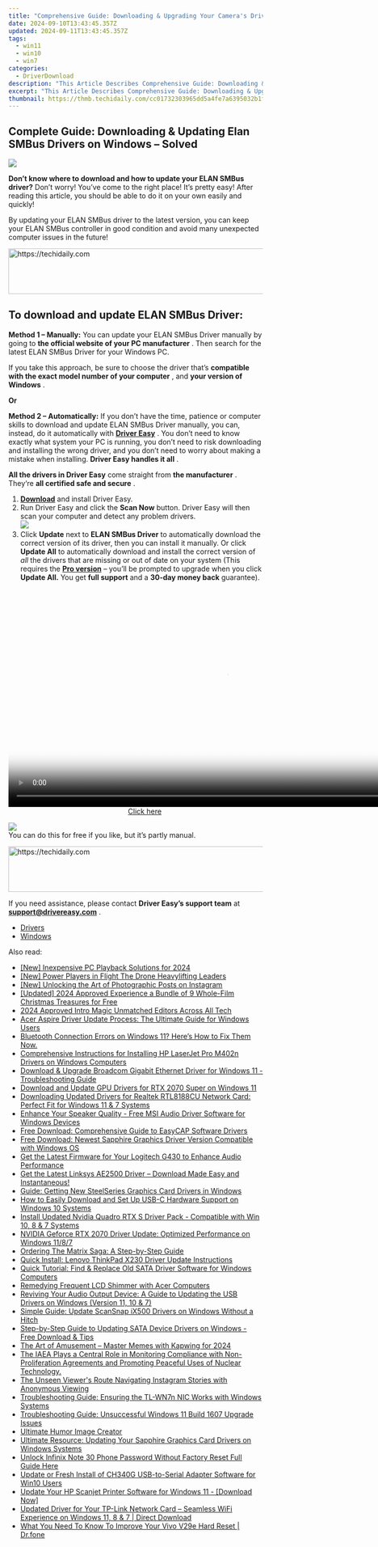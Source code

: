 ```yaml
---
title: "Comprehensive Guide: Downloading & Upgrading Your Camera's Driver on Windows (11, 10, 8, or 7)"
date: 2024-09-10T13:43:45.357Z
updated: 2024-09-11T13:43:45.357Z
tags:
  - win11
  - win10
  - win7
categories:
  - DriverDownload
description: "This Article Describes Comprehensive Guide: Downloading & Upgrading Your Camera's Driver on Windows (11, 10, 8, or 7)"
excerpt: "This Article Describes Comprehensive Guide: Downloading & Upgrading Your Camera's Driver on Windows (11, 10, 8, or 7)"
thumbnail: https://thmb.techidaily.com/cc01732303965dd5a4fe7a6395032b1f09e613e114a6e6344628791c15998f0f.jpg
---
```


## Complete Guide: Downloading & Updating Elan SMBus Drivers on Windows – Solved

![](https://images.drivereasy.com/wp-content/uploads/2019/01/Snap912-300x204.png)

 **Don’t know where to download and how to update your ELAN SMBus driver?** Don’t worry! You’ve come to the right place! It’s pretty easy! After reading this article, you should be able to do it on your own easily and quickly!

 By updating your ELAN SMBus driver to the latest version, you can keep your ELAN SMBus controller in good condition and avoid many unexpected computer issues in the future!





<!-- affiliate ads begin -->
<a href="https://review-au.sjv.io/c/5597632/2135316/14409" target="_top" id="2135316">
  <img src="//a.impactradius-go.com/display-ad/14409-2135316" border="0" alt="https://techidaily.com" width="728" height="90"/>
</a>
<img height="0" width="0" src="https://review-au.sjv.io/i/5597632/2135316/14409" style="position:absolute;visibility:hidden;" border="0" />
<!-- affiliate ads end -->




## **To download and update ELAN SMBus Driver:**

**Method 1 – Manually:**  You can update your ELAN SMBus Driver manually by going to **the official website of your PC manufacturer** . Then search for the latest ELAN SMBus Driver for your Windows PC.

 If you take this approach, be sure to choose the driver that’s **compatible with the exact model number of your computer** , and **your version of Windows** .

**Or**

**Method 2 – Automatically:**   If you don’t have the time, patience or computer skills to download and update ELAN SMBus Driver manually, you can, instead, do it automatically with **[Driver Easy](https://tools.techidaily.com/drivereasy/download/)**  .  You don’t need to know exactly what system your PC is running, you don’t need to risk downloading and installing the wrong driver, and you don’t need to worry about making a mistake when installing. **Driver Easy handles it all** .

**All the drivers in Driver Easy** come straight from **the manufacturer** . They‘re **all certified safe and secure** .

1. **[Download](https://tools.techidaily.com/drivereasy/download/)**  and install Driver Easy.
2. Run Driver Easy and click the **Scan Now**  button. Driver Easy will then scan your computer and detect any problem drivers.  
![](https://images.drivereasy.com/wp-content/uploads/2019/01/snap000265.png)
3. Click **Update**  next to **ELAN SMBus Driver** to automatically download the correct version of its driver, then you can install it manually. Or click **Update All**  to automatically download and install the correct version of _all_  the drivers that are missing or out of date on your system (This requires the **[Pro version](https://tools.techidaily.com/drivereasy/download/)**  – you’ll be prompted to upgrade when you click **Update All.** You get **full support**  and a **30-day money back**  guarantee).  




<!-- affiliate ads begin -->
<span id="1424531">
					<video width="864" height="NaN" style="cursor:pointer"
           poster="//a.impactradius-go.com/display-clicktoplayimage/1424531.png"
           onclick="if(!this.playClicked){this.play();this.setAttribute('controls',true);this.playClicked=true;}">
	   <source src="//a.impactradius-go.com/display-ad/16446-1424531">
	   <img src="//a.impactradius-go.com/display-clicktoplayimage/1424531.png" style="border: none; height: 100%; width: 100%; object-fit: contain">
	</video>
	<div style="width:540px;text-align:center"><a href="javascript:window.open(decodeURIComponent('https%3A%2F%2Flaganoo.pxf.io%2Fc%2F5597632%2F1424531%2F16446'), '_blank');void(0);">Click here</a></div>
</span>
<img height="0" width="0" src="https://imp.pxf.io/i/5597632/1424531/16446" style="position:absolute;visibility:hidden;" border="0" />
<!-- affiliate ads end -->




![](https://images.drivereasy.com/wp-content/uploads/2019/01/snap000266.png)  
 You can do this for free if you like, but it’s partly manual.  




<!-- affiliate ads begin -->
<a href="https://unicoeye.pxf.io/c/5597632/2134230/18498" target="_top" id="2134230">
  <img src="//a.impactradius-go.com/display-ad/18498-2134230" border="0" alt="https://techidaily.com" width="728" height="90"/>
</a>
<img height="0" width="0" src="https://unicoeye.pxf.io/i/5597632/2134230/18498" style="position:absolute;visibility:hidden;" border="0" />
<!-- affiliate ads end -->




 If you need assistance, please contact **Driver Easy’s support team** at [**support@drivereasy.com**](https://tools.techidaily.com/drivereasy/download/) .

* [Drivers](https://tools.techidaily.com/drivereasy/download/)
* [Windows](https://tools.techidaily.com/drivereasy/download/)

<ins class="adsbygoogle"
     style="display:block"
     data-ad-format="autorelaxed"
     data-ad-client="ca-pub-7571918770474297"
     data-ad-slot="1223367746"></ins>



<ins class="adsbygoogle"
     style="display:block"
     data-ad-client="ca-pub-7571918770474297"
     data-ad-slot="8358498916"
     data-ad-format="auto"
     data-full-width-responsive="true"></ins>





<span class="atpl-alsoreadstyle">Also read:</span>
<div><ul>
<li><a href="https://screen-mirroring-recording.techidaily.com/new-inexpensive-pc-playback-solutions-for-2024/"><u>[New] Inexpensive PC Playback Solutions for 2024</u></a></li>
<li><a href="https://extra-approaches.techidaily.com/new-power-players-in-flight-the-drone-heavylifting-leaders/"><u>[New] Power Players in Flight The Drone Heavylifting Leaders</u></a></li>
<li><a href="https://some-approaches.techidaily.com/new-unlocking-the-art-of-photographic-posts-on-instagram/"><u>[New] Unlocking the Art of Photographic Posts on Instagram</u></a></li>
<li><a href="https://facebook-record-videos.techidaily.com/updated-2024-approved-experience-a-bundle-of-9-whole-film-christmas-treasures-for-free/"><u>[Updated] 2024 Approved Experience a Bundle of 9 Whole-Film Christmas Treasures for Free</u></a></li>
<li><a href="https://fox-access.techidaily.com/2024-approved-intro-magic-unmatched-editors-across-all-tech/"><u>2024 Approved Intro Magic Unmatched Editors Across All Tech</u></a></li>
<li><a href="https://driver-download.techidaily.com/acer-aspire-driver-update-process-the-ultimate-guide-for-windows-users/"><u>Acer Aspire Driver Update Process: The Ultimate Guide for Windows Users</u></a></li>
<li><a href="https://driver-download.techidaily.com/1722973950955-bluetooth-connection-errors-on-windows-11-heres-how-to-fix-them-now/"><u>Bluetooth Connection Errors on Windows 11? Here’s How to Fix Them Now.</u></a></li>
<li><a href="https://driver-download.techidaily.com/comprehensive-instructions-for-installing-hp-laserjet-pro-m402n-drivers-on-windows-computers/"><u>Comprehensive Instructions for Installing HP LaserJet Pro M402n Drivers on Windows Computers</u></a></li>
<li><a href="https://driver-download.techidaily.com/download-and-upgrade-broadcom-gigabit-ethernet-driver-for-windows-11-troubleshooting-guide/"><u>Download & Upgrade Broadcom Gigabit Ethernet Driver for Windows 11 - Troubleshooting Guide</u></a></li>
<li><a href="https://driver-download.techidaily.com/download-and-update-gpu-drivers-for-rtx-2070-super-on-windows-11/"><u>Download and Update GPU Drivers for RTX 2070 Super on Windows 11</u></a></li>
<li><a href="https://driver-download.techidaily.com/downloading-updated-drivers-for-realtek-rtl8188cu-network-card-perfect-fit-for-windows-11-and-7-systems/"><u>Downloading Updated Drivers for Realtek RTL8188CU Network Card: Perfect Fit for Windows 11 & 7 Systems</u></a></li>
<li><a href="https://driver-download.techidaily.com/enhance-your-speaker-quality-free-msi-audio-driver-software-for-windows-devices/"><u>Enhance Your Speaker Quality - Free MSI Audio Driver Software for Windows Devices</u></a></li>
<li><a href="https://driver-download.techidaily.com/free-download-comprehensive-guide-to-easycap-software-drivers/"><u>Free Download: Comprehensive Guide to EasyCAP Software Drivers</u></a></li>
<li><a href="https://driver-download.techidaily.com/free-download-newest-sapphire-graphics-driver-version-compatible-with-windows-os/"><u>Free Download: Newest Sapphire Graphics Driver Version Compatible with Windows OS</u></a></li>
<li><a href="https://driver-download.techidaily.com/get-the-latest-firmware-for-your-logitech-g430-to-enhance-audio-performance/"><u>Get the Latest Firmware for Your Logitech G430 to Enhance Audio Performance</u></a></li>
<li><a href="https://driver-download.techidaily.com/get-the-latest-linksys-ae2500-driver-download-made-easy-and-instantaneous/"><u>Get the Latest Linksys AE2500 Driver – Download Made Easy and Instantaneous!</u></a></li>
<li><a href="https://driver-download.techidaily.com/guide-getting-new-steelseries-graphics-card-drivers-in-windows/"><u>Guide: Getting New SteelSeries Graphics Card Drivers in Windows</u></a></li>
<li><a href="https://driver-download.techidaily.com/how-to-easily-download-and-set-up-usb-c-hardware-support-on-windows-10-systems/"><u>How to Easily Download and Set Up USB-C Hardware Support on Windows 10 Systems</u></a></li>
<li><a href="https://driver-download.techidaily.com/install-updated-nvidia-quadro-rtx-s-driver-pack-compatible-with-win-10-8-and-7-systems/"><u>Install Updated Nvidia Quadro RTX S Driver Pack - Compatible with Win 10, 8 & 7 Systems</u></a></li>
<li><a href="https://driver-download.techidaily.com/nvidia-geforce-rtx-2070-driver-update-optimized-performance-on-windows-1187/"><u>NVIDIA Geforce RTX 2070 Driver Update: Optimized Performance on Windows 11/8/7</u></a></li>
<li><a href="https://tech-recovery.techidaily.com/ordering-the-matrix-saga-a-step-by-step-guide/"><u>Ordering The Matrix Saga: A Step-by-Step Guide</u></a></li>
<li><a href="https://driver-download.techidaily.com/quick-install-lenovo-thinkpad-x230-driver-update-instructions/"><u>Quick Install: Lenovo ThinkPad X230 Driver Update Instructions</u></a></li>
<li><a href="https://driver-download.techidaily.com/quick-tutorial-find-and-replace-old-sata-driver-software-for-windows-computers/"><u>Quick Tutorial: Find & Replace Old SATA Driver Software for Windows Computers</u></a></li>
<li><a href="https://network-issues.techidaily.com/remedying-frequent-lcd-shimmer-with-acer-computers/"><u>Remedying Frequent LCD Shimmer with Acer Computers</u></a></li>
<li><a href="https://driver-download.techidaily.com/reviving-your-audio-output-device-a-guide-to-updating-the-usb-drivers-on-windows-version-11-10-and-7/"><u>Reviving Your Audio Output Device: A Guide to Updating the USB Drivers on Windows (Version 11, 10 & 7)</u></a></li>
<li><a href="https://driver-download.techidaily.com/simple-guide-update-scansnap-ix500-drivers-on-windows-without-a-hitch/"><u>Simple Guide: Update ScanSnap iX500 Drivers on Windows Without a Hitch</u></a></li>
<li><a href="https://driver-download.techidaily.com/step-by-step-guide-to-updating-sata-device-drivers-on-windows-free-download-and-tips/"><u>Step-by-Step Guide to Updating SATA Device Drivers on Windows - Free Download & Tips</u></a></li>
<li><a href="https://some-skills.techidaily.com/the-art-of-amusement-master-memes-with-kapwing-for-2024/"><u>The Art of Amusement – Master Memes with Kapwing for 2024</u></a></li>
<li><a href="https://driver-download.techidaily.com/1722975737253-the-iaea-plays-a-central-role-in-monitoring-compliance-with-non-proliferation-agreements-and-promoting-peaceful-uses-of-nuclear-technology/"><u>The IAEA Plays a Central Role in Monitoring Compliance with Non-Proliferation Agreements and Promoting Peaceful Uses of Nuclear Technology.</u></a></li>
<li><a href="https://instagram-video-recordings.techidaily.com/the-unseen-viewers-route-navigating-instagram-stories-with-anonymous-viewing/"><u>The Unseen Viewer's Route Navigating Instagram Stories with Anonymous Viewing</u></a></li>
<li><a href="https://driver-download.techidaily.com/troubleshooting-guide-ensuring-the-tl-wn7n-nic-works-with-windows-systems/"><u>Troubleshooting Guide: Ensuring the TL-WN7n NIC Works with Windows Systems</u></a></li>
<li><a href="https://win-howtos.techidaily.com/troubleshooting-guide-unsuccessful-windows-11-build-1607-upgrade-issues/"><u>Troubleshooting Guide: Unsuccessful Windows 11 Build 1607 Upgrade Issues</u></a></li>
<li><a href="https://article-tips.techidaily.com/ultimate-humor-image-creator/"><u>Ultimate Humor Image Creator</u></a></li>
<li><a href="https://driver-download.techidaily.com/ultimate-resource-updating-your-sapphire-graphics-card-drivers-on-windows-systems/"><u>Ultimate Resource: Updating Your Sapphire Graphics Card Drivers on Windows Systems</u></a></li>
<li><a href="https://unlock-android.techidaily.com/unlock-infinix-note-30-phone-password-without-factory-reset-full-guide-here-by-drfone-android/"><u>Unlock Infinix Note 30 Phone Password Without Factory Reset Full Guide Here</u></a></li>
<li><a href="https://driver-download.techidaily.com/update-or-fresh-install-of-ch340g-usb-to-serial-adapter-software-for-win10-users/"><u>Update or Fresh Install of CH340G USB-to-Serial Adapter Software for Win10 Users</u></a></li>
<li><a href="https://driver-download.techidaily.com/update-your-hp-scanjet-printer-software-for-windows-11-download-now/"><u>Update Your HP Scanjet Printer Software for Windows 11 - [Download Now]</u></a></li>
<li><a href="https://driver-download.techidaily.com/updated-driver-for-your-tp-link-network-card-seamless-wifi-experience-on-windows-11-8-and-7-direct-download/"><u>Updated Driver for Your TP-Link Network Card – Seamless WiFi Experience on Windows 11, 8 & 7 | Direct Download</u></a></li>
<li><a href="https://techidaily.com/what-you-need-to-know-to-improve-your-vivo-v29e-hard-reset-drfone-by-drfone-reset-android-reset-android/"><u>What You Need To Know To Improve Your Vivo V29e Hard Reset | Dr.fone</u></a></li>
</ul></div>




